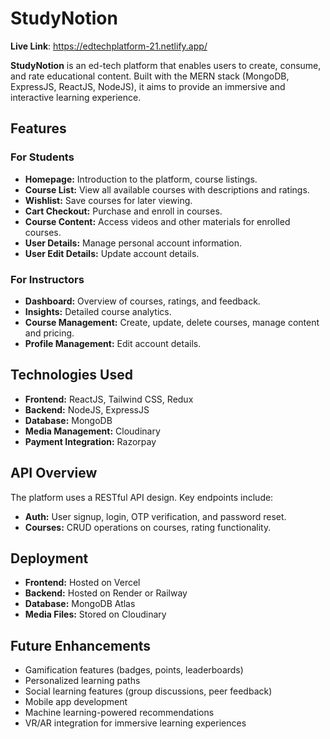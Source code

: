 # StudyNotion
**Live Link**: https://edtechplatform-21.netlify.app/

**StudyNotion** is an ed-tech platform that enables users to create, consume, and rate educational content. Built with the MERN stack (MongoDB, ExpressJS, ReactJS, NodeJS), it aims to provide an immersive and interactive learning experience.

## Features

### For Students
- **Homepage:** Introduction to the platform, course listings.
- **Course List:** View all available courses with descriptions and ratings.
- **Wishlist:** Save courses for later viewing.
- **Cart Checkout:** Purchase and enroll in courses.
- **Course Content:** Access videos and other materials for enrolled courses.
- **User Details:** Manage personal account information.
- **User Edit Details:** Update account details.

### For Instructors
- **Dashboard:** Overview of courses, ratings, and feedback.
- **Insights:** Detailed course analytics.
- **Course Management:** Create, update, delete courses, manage content and pricing.
- **Profile Management:** Edit account details.

## Technologies Used

- **Frontend:** ReactJS, Tailwind CSS, Redux
- **Backend:** NodeJS, ExpressJS
- **Database:** MongoDB
- **Media Management:** Cloudinary
- **Payment Integration:** Razorpay

## API Overview

The platform uses a RESTful API design. Key endpoints include:

- **Auth:** User signup, login, OTP verification, and password reset.
- **Courses:** CRUD operations on courses, rating functionality.

## Deployment

- **Frontend:** Hosted on Vercel
- **Backend:** Hosted on Render or Railway
- **Database:** MongoDB Atlas
- **Media Files:** Stored on Cloudinary

## Future Enhancements

- Gamification features (badges, points, leaderboards)
- Personalized learning paths
- Social learning features (group discussions, peer feedback)
- Mobile app development
- Machine learning-powered recommendations
- VR/AR integration for immersive learning experiences
